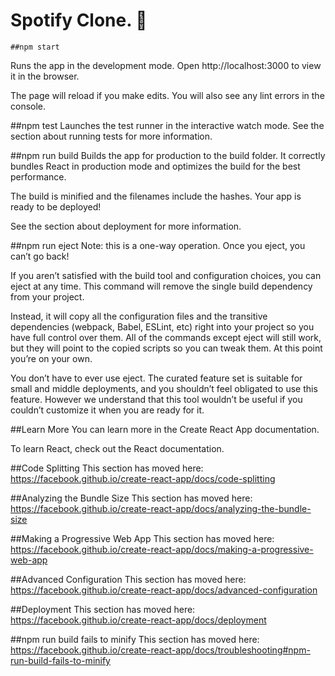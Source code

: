 # Spotify Clone. 🚀 

````
##npm start
````

Runs the app in the development mode.
Open http://localhost:3000 to view it in the browser.

The page will reload if you make edits.
You will also see any lint errors in the console.

##npm test
Launches the test runner in the interactive watch mode.
See the section about running tests for more information.

##npm run build
Builds the app for production to the build folder.
It correctly bundles React in production mode and optimizes the build for the best performance.

The build is minified and the filenames include the hashes.
Your app is ready to be deployed!

See the section about deployment for more information.

##npm run eject
Note: this is a one-way operation. Once you eject, you can’t go back!

If you aren’t satisfied with the build tool and configuration choices, you can eject at any time. This command will remove the single build dependency from your project.

Instead, it will copy all the configuration files and the transitive dependencies (webpack, Babel, ESLint, etc) right into your project so you have full control over them. All of the commands except eject will still work, but they will point to the copied scripts so you can tweak them. At this point you’re on your own.

You don’t have to ever use eject. The curated feature set is suitable for small and middle deployments, and you shouldn’t feel obligated to use this feature. However we understand that this tool wouldn’t be useful if you couldn’t customize it when you are ready for it.

##Learn More
You can learn more in the Create React App documentation.

To learn React, check out the React documentation.

##Code Splitting
This section has moved here: https://facebook.github.io/create-react-app/docs/code-splitting

##Analyzing the Bundle Size
This section has moved here: https://facebook.github.io/create-react-app/docs/analyzing-the-bundle-size

##Making a Progressive Web App
This section has moved here: https://facebook.github.io/create-react-app/docs/making-a-progressive-web-app

##Advanced Configuration
This section has moved here: https://facebook.github.io/create-react-app/docs/advanced-configuration

##Deployment
This section has moved here: https://facebook.github.io/create-react-app/docs/deployment

##npm run build fails to minify
This section has moved here: https://facebook.github.io/create-react-app/docs/troubleshooting#npm-run-build-fails-to-minify
